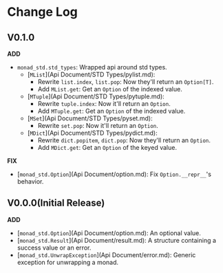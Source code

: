 # Change Log

## V0.1.0

**ADD**

- `monad_std.std_types`: Wrapped api around std types.
    - [`MList`](Api Document/STD Types/pylist.md):
        - Rewrite `list.index`, `list.pop`: Now they'll return an `Option[T]`.
        - Add `MList.get`: Get an `Option` of the indexed value.
    - [`MTuple`](Api Document/STD Types/pytuple.md):
        - Rewrite `tuple.index`: Now it'll return an `Option`.
        - Add `MTuple.get`: Get an `Option` of the indexed value.
    - [`MSet`](Api Document/STD Types/pyset.md):
        - Rewrite `set.pop`: Now it'll return an `Option`.
    - [`MDict`](Api Document/STD Types/pydict.md):
        - Rewrite `dict.popitem`, `dict.pop`: Now they'll return an `Option`.
        - Add `MDict.get`: Get an `Option` of the keyed value.

**FIX**

- [`monad_std.Option`](Api Document/option.md): Fix `Option.__repr__`'s behavior.

## V0.0.0(Initial Release)

**ADD**

- [`monad_std.Option`](Api Document/option.md): An optional value.
- [`monad_std.Result`](Api Document/result.md): A structure containing a success value or an error.
- [`monad_std.UnwrapException`](Api Document/error.md): Generic exception for unwrapping a monad.
